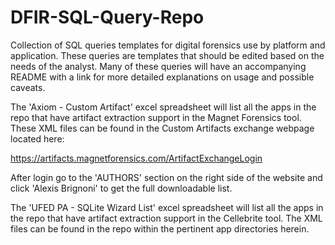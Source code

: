 # DFIR-SQL-Query-Repo
Collection of SQL queries templates for digital forensics use by platform and application.
These queries are templates that should be edited based on the needs of the analyst. 
Many of these queries will have an accompanying README with a link for more detailed explanations on usage and possible caveats.  

The 'Axiom - Custom Artifact' excel spreadsheet will list all the apps in the repo that have artifact extraction support in the Magnet Forensics tool. These XML files can be found in the Custom Artifacts exchange webpage located here: 

https://artifacts.magnetforensics.com/ArtifactExchangeLogin  

After login go to the 'AUTHORS' section on the right side of the website and click 'Alexis Brignoni' to get the full downloadable list.

The 'UFED PA - SQLite Wizard List' excel spreadsheet will list all the apps in the repo that have artifact extraction support in the Cellebrite tool. The XML files can be found in the repo within the pertinent app directories herein.
